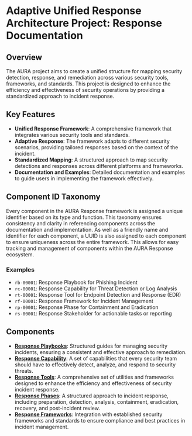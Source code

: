 # Adaptive Unified Response Architecture Project: Response Documentation

## Overview

The AURA project aims to create a unified structure for mapping security detection, response, and remediation across various security tools, frameworks, and standards. This project is designed to enhance the efficiency and effectiveness of security operations by providing a standardized approach to incident response.

## Key Features

- **Unified Response Framework**: A comprehensive framework that integrates various security tools and standards.
- **Adaptive Response**: The framework adapts to different security scenarios, providing tailored responses based on the context of the incident.
- **Standardized Mapping**: A structured approach to map security detections and responses across different platforms and frameworks.
- **Documentation and Examples**: Detailed documentation and examples to guide users in implementing the framework effectively.

## Component ID Taxonomy

Every component in the AURA Response framework is assigned a unique identifier based on its type and function. This taxonomy ensures consistency and clarity in referencing components across the documentation and implementation. As well as a friendly name and identifier for each component, a UUID is also assigned to each component to ensure uniqueness across the entire framework. This allows for easy tracking and management of components within the AURA Response ecosystem.

### Examples

- `rb-00001`: Response Playbook for Phishing Incident
- `rc-00001`: Response Capability for Threat Detection or Log Analysis
- `rt-00001`: Response Tool for Endpoint Detection and Response (EDR)
- `rf-00001`: Response Framework for Incident Management
- `rp-00001`: Response Phase for Containment and Eradication
- `rs-00001`: Response Stakeholder for actionable tasks or reporting

## Components

- **[Response Playbooks](playbooks.md)**: Structured guides for managing security incidents, ensuring a consistent and effective approach to remediation.
- **[Response Capability](capability.md)**: A set of capabilities that every security team should have to effectively detect, analyze, and respond to security threats.
- **[Response Tools](tools.md)**: A comprehensive set of utilities and frameworks designed to enhance the efficiency and effectiveness of security incident response.
- **[Response Phases](phases.md)**: A structured approach to incident response, including preparation, detection, analysis, containment, eradication, recovery, and post-incident review.
- **[Response Frameworks](frameworks.md)**: Integration with established security frameworks and standards to ensure compliance and best practices in incident management.